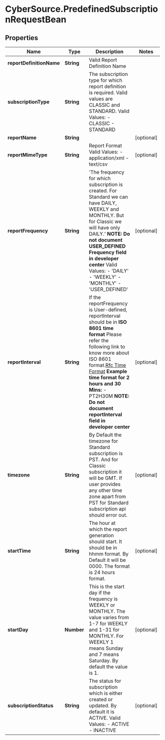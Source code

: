 # CyberSource.PredefinedSubscriptionRequestBean

## Properties
Name | Type | Description | Notes
------------ | ------------- | ------------- | -------------
**reportDefinitionName** | **String** | Valid Report Definition Name | 
**subscriptionType** | **String** | The subscription type for which report definition is required. Valid values are CLASSIC and STANDARD. Valid Values:   - CLASSIC   - STANDARD  | 
**reportName** | **String** |  | [optional] 
**reportMimeType** | **String** | Report Format             Valid Values:   - application/xml   - text/csv  | [optional] 
**reportFrequency** | **String** | &#39;The frequency for which subscription is created. For Standard we can have DAILY, WEEKLY and MONTHLY. But for Classic we will have only DAILY.&#39; **NOTE: Do not document USER_DEFINED Frequency field in developer center** Valid Values: - &#39;DAILY&#39; - &#39;WEEKLY&#39; - &#39;MONTHLY&#39; - &#39;USER_DEFINED&#39;  | [optional] 
**reportInterval** | **String** | If the reportFrequency is User-defined, reportInterval should be in **ISO 8601 time format** Please refer the following link to know more about ISO 8601 format.[Rfc Time Format](https://en.wikipedia.org/wiki/ISO_8601#Durations)  **Example time format for 2 hours and 30 Mins:**   - PT2H30M **NOTE: Do not document reportInterval field in developer center**  | [optional] 
**timezone** | **String** | By Default the timezone for Standard subscription is PST. And for Classic subscription it will be GMT. If user provides any other time zone apart from PST for Standard subscription api should error out. | [optional] 
**startTime** | **String** | The hour at which the report generation should start. It should be in hhmm format. By Default it will be 0000. The format is 24 hours format. | [optional] 
**startDay** | **Number** | This is the start day if the frequency is WEEKLY or MONTHLY. The value varies from 1-7 for WEEKLY and 1-31 for MONTHLY. For WEEKLY 1 means Sunday and 7 means Saturday. By default the value is 1. | [optional] 
**subscriptionStatus** | **String** | The status for subscription which is either created or updated. By default it is ACTIVE. Valid Values:   - ACTIVE   - INACTIVE  | [optional] 


